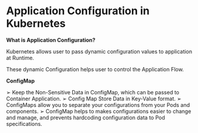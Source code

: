 
# Application Configuration in Kubernetes

**What is Application Configuration?**

Kubernetes allows user to pass dynamic configuration values to application at Runtime.

These dynamic Configuration helps user to control the Application Flow.

**ConfigMap**

➢ Keep the Non-Sensitive Data in ConfigMap, which can be passed to Container Application.
➢ Config Map Store Data in Key-Value format.
➢ ConfigMaps allow you to separate your configurations from your Pods and components.
➢ ConfigMap helps to makes configurations easier to change and manage, and prevents hardcoding configuration data to Pod specifications.

